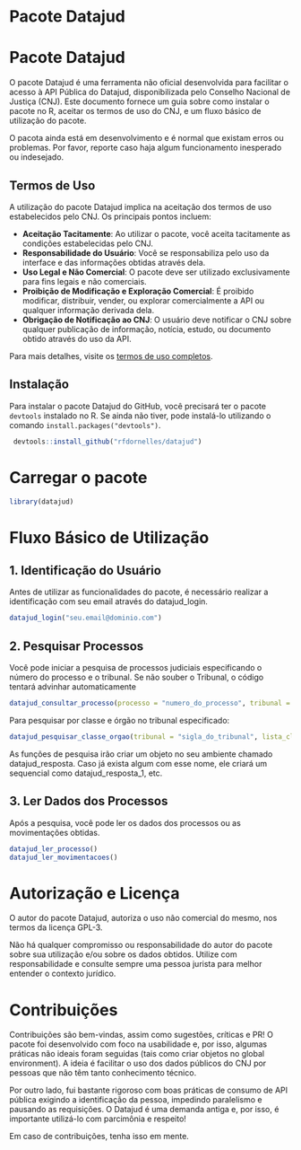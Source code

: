 Pacote Datajud
================

# Pacote Datajud

O pacote Datajud é uma ferramenta não oficial desenvolvida para
facilitar o acesso à API Pública do Datajud, disponibilizada pelo
Conselho Nacional de Justiça (CNJ). Este documento fornece um guia sobre
como instalar o pacote no R, aceitar os termos de uso do CNJ, e um fluxo
básico de utilização do pacote.

O pacota ainda está em desenvolvimento e é normal que existam erros ou
problemas. Por favor, reporte caso haja algum funcionamento inesperado
ou indesejado.

## Termos de Uso

A utilização do pacote Datajud implica na aceitação dos termos de uso
estabelecidos pelo CNJ. Os principais pontos incluem:

- **Aceitação Tacitamente**: Ao utilizar o pacote, você aceita
  tacitamente as condições estabelecidas pelo CNJ.
- **Responsabilidade do Usuário**: Você se responsabiliza pelo uso da
  interface e das informações obtidas através dela.
- **Uso Legal e Não Comercial**: O pacote deve ser utilizado
  exclusivamente para fins legais e não comerciais.
- **Proibição de Modificação e Exploração Comercial**: É proibido
  modificar, distribuir, vender, ou explorar comercialmente a API ou
  qualquer informação derivada dela.
- **Obrigação de Notificação ao CNJ**: O usuário deve notificar o CNJ
  sobre qualquer publicação de informação, notícia, estudo, ou documento
  obtido através do uso da API.

Para mais detalhes, visite os [termos de uso
completos](https://datajud-wiki.cnj.jus.br/api-publica/termo-uso).

## Instalação

Para instalar o pacote Datajud do GitHub, você precisará ter o pacote
`devtools` instalado no R. Se ainda não tiver, pode instalá-lo
utilizando o comando `install.packages("devtools")`.

``` r
 devtools::install_github("rfdornelles/datajud")
```

# Carregar o pacote

``` r
library(datajud)
```

# Fluxo Básico de Utilização

## 1. Identificação do Usuário

Antes de utilizar as funcionalidades do pacote, é necessário realizar a
identificação com seu email através do datajud_login.

``` r
datajud_login("seu.email@dominio.com")
```

## 2. Pesquisar Processos

Você pode iniciar a pesquisa de processos judiciais especificando o
número do processo e o tribunal. Se não souber o Tribunal, o código
tentará advinhar automaticamente

``` r
datajud_consultar_processo(processo = "numero_do_processo", tribunal = "sigla_do_tribunal")
```

Para pesquisar por classe e órgão no tribunal especificado:

``` r
datajud_pesquisar_classe_orgao(tribunal = "sigla_do_tribunal", lista_classe = c(1116), lista_orgao = c(13597))
```

As funções de pesquisa irão criar um objeto no seu ambiente chamado
datajud_resposta. Caso já exista algum com esse nome, ele criará um
sequencial como datajud_resposta_1, etc.

## 3. Ler Dados dos Processos

Após a pesquisa, você pode ler os dados dos processos ou as
movimentações obtidas.

``` r
datajud_ler_processo()
datajud_ler_movimentacoes()
```

# Autorização e Licença

O autor do pacote Datajud, autoriza o uso não comercial do mesmo, nos
termos da licença GPL-3.

Não há qualquer compromisso ou responsabilidade do autor do pacote sobre
sua utilização e/ou sobre os dados obtidos. Utilize com responsabilidade
e consulte sempre uma pessoa jurista para melhor entender o contexto
jurídico.

# Contribuições

Contribuições são bem-vindas, assim como sugestões, críticas e PR! O
pacote foi desenvolvido com foco na usabilidade e, por isso, algumas
práticas não ideais foram seguidas (tais como criar objetos no global
environment). A ideia é facilitar o uso dos dados públicos do CNJ por
pessoas que não têm tanto conhecimento técnico.

Por outro lado, fui bastante rigoroso com boas práticas de consumo de
API pública exigindo a identificação da pessoa, impedindo paralelismo e
pausando as requisições. O Datajud é uma demanda antiga e, por isso, é
importante utilizá-lo com parcimônia e respeito!

Em caso de contribuições, tenha isso em mente.
